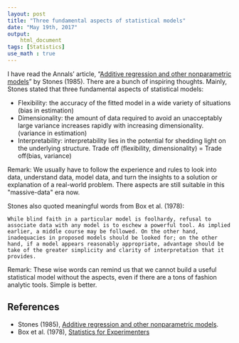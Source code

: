 ```yaml
---
layout: post
title: "Three fundamental aspects of statistical models"
date: "May 19th, 2017"
output:
    html_document
tags: [Statistics]
use_math : true
---
```


I have read the Annals’ article, “[Additive regression and other nonparametric models](http://digitalassets.lib.berkeley.edu/sdtr/ucb/text/33.pdf)” by Stones (1985). There are a bunch of inspiring thoughts. Mainly, Stones stated that three fundamental aspects of statistical models:

- Flexibility: the accuracy of the fitted model in a wide variety of situations (bias in estimation)
- Dimensionality: the amount of data required to avoid an unacceptably large variance increases rapidly with increasing dimensionality. (variance in estimation)
- Interpretability: interpretability lies in the potential for shedding light on the underlying structure.
Trade off (flexibility, dimensionality) = Trade off(bias, variance)

Remark: We usually have to follow the experience and rules to look into data, understand data, model data, and turn the insights to a solution or explanation of a real-world problem. There aspects are still suitable in this "massive-data" era now.

Stones also quoted meaningful words from Box et al. (1978):

```
While blind faith in a particular model is foolhardy, refusal to associate data with any model is to eschew a powerful tool. As implied earlier, a middle course may be followed. On the other hand, inadequacies in proposed models should be looked for; on the other hand, if a model appears reasonably appropriate, advantage should be take of the greater simplicity and clarity of interpretation that it provides.
```

Remark: These wise words can remind us that we cannot build a useful statistical model without the aspects, even if there are a tons of fashion analytic tools. Simple is better.


## References

* Stones (1985), [Additive regression and other nonparametric models](http://digitalassets.lib.berkeley.edu/sdtr/ucb/text/33.pdf).
* Box et al. (1978), [Statistics for Experimenters](http://onlinelibrary.wiley.com/doi/10.1002/aic.690250233/abstract)
